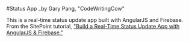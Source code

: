 #Status App
_by Gary Pang, "CodeWritingCow"


This is a real-time status update app built with AngularJS and Firebase. From the SitePoint tutorial, ["Build a Real-Time Status Update App with AngularJS & Firebase."](http://www.sitepoint.com/real-time-status-update-app-angularjs-firebase/)